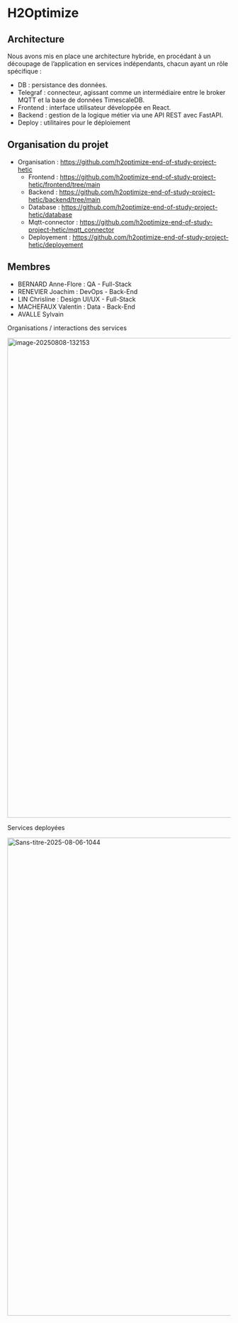 # H2Optimize

## Architecture

Nous avons mis en place une architecture hybride, en procédant à un découpage de l’application en services indépendants, chacun ayant un rôle spécifique :
- DB : persistance des données.
- Telegraf : connecteur, agissant comme un intermédiaire entre le broker MQTT et la base de données TimescaleDB.
- Frontend : interface utilisateur développée en React.
- Backend : gestion de la logique métier via une API REST avec FastAPI.
- Deploy : utilitaires pour le déploiement
  
## Organisation du projet

- Organisation : https://github.com/h2optimize-end-of-study-project-hetic
  - Frontend : https://github.com/h2optimize-end-of-study-project-hetic/frontend/tree/main
  - Backend : https://github.com/h2optimize-end-of-study-project-hetic/backend/tree/main
  - Database : https://github.com/h2optimize-end-of-study-project-hetic/database
  - Mqtt-connector : https://github.com/h2optimize-end-of-study-project-hetic/mqtt_connector
  - Deployement :  https://github.com/h2optimize-end-of-study-project-hetic/deployement

## Membres

- BERNARD Anne-Flore : QA - Full-Stack
- RENEVIER Joachim : DevOps - Back-End
- LIN Chrisline : Design UI/UX - Full-Stack
- MACHEFAUX Valentin : Data - Back-End
- AVALLE Sylvain

Organisations / interactions des services

<img width="1714" height="1084" alt="image-20250808-132153" src="https://github.com/user-attachments/assets/1040e040-6e5d-4029-b868-b4b3cfc34292" />


Services deployées

<img width="1568" height="1080" alt="Sans-titre-2025-08-06-1044" src="https://github.com/user-attachments/assets/2d33aec0-84fa-4cfd-8368-0413ba496690" />





